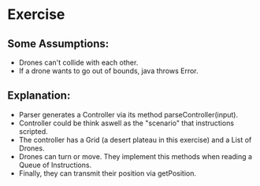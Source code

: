 # Exercise

## Some Assumptions:
- Drones can't collide with each other.
- If a drone wants to go out of bounds, java throws Error.

## Explanation:

- Parser generates a Controller via its method parseController(input).
- Controller could be think aswell as the "scenario" that instructions scripted.
- The controller has a Grid (a desert plateau in this exercise) and a List of Drones.
- Drones can turn or move. They implement this methods when reading a Queue of Instructions.
- Finally, they can transmit their position via getPosition.
 
